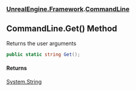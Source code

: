 ### [UnrealEngine.Framework](UnrealEngine_Framework.md 'UnrealEngine.Framework').[CommandLine](CommandLine.md 'UnrealEngine.Framework.CommandLine')
## CommandLine.Get() Method
Returns the user arguments  
```csharp
public static string Get();
```
#### Returns
[System.String](https://docs.microsoft.com/en-us/dotnet/api/System.String 'System.String')  
